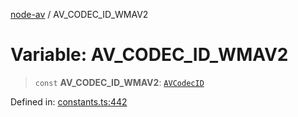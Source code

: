 [node-av](../globals.md) / AV\_CODEC\_ID\_WMAV2

# Variable: AV\_CODEC\_ID\_WMAV2

> `const` **AV\_CODEC\_ID\_WMAV2**: [`AVCodecID`](../type-aliases/AVCodecID.md)

Defined in: [constants.ts:442](https://github.com/seydx/av/blob/f8631fc881b394300b1479f511d55cf1c370a87f/src/constants/constants.ts#L442)
